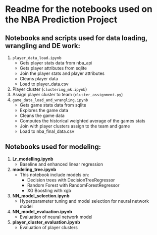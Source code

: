 # Readme for the notebooks used on the NBA Prediction Project


## Notebooks and scripts used for data loading, wrangling and DE work:
1. `player_data_load.ipynb`
   - Gets player stats data from nba_api
   - Gets player attributes from sqlite
   - Join the player stats and player attributes
   - Cleans player data
   - Load to player_data.csv
2. Player cluster (`clustering_mk.ipynb`)
3. Assign player cluster to team (`cluster_assignment.py`)
4. `game_data_load_and_wrangling.ipynb`
   - Gets game stats data from sqlite
   - Explores the game data
   - Cleans the game data
   - Computes the historical weighted average of the games stats
   - Join with player clusters assign to the team and game 
   - Load to nba_final_data.csv

## Notebooks used for modeling:
1. **Lr_modelling.ipynb**
   - Baseline and enhanced linear regression
2. **modeling_tree.ipynb**
   - This notebook include models on:    
     - Decision trees with DecisionTreeRegressor
     - Random Forest with RandomForestRegressor
     - XG Boosting with xgb
3. **NN_model_selection.ipynb**
   - Hyperparameter tuning and model selection for neural network model
4. **NN_model_evaluation.ipynb**
   - Evaluation of neural network model
5. **player_cluster_evaluation.ipynb**
   - Evaluation of player clusters 
